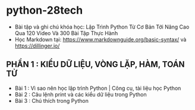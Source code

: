 # python-28tech

- Bài tập và ghi chú khóa học: Lập Trình Python Từ Cơ Bản Tới Nâng Cao Qua 120 Video Và 300 Bài Tập Thực Hành
- Học Markdown tại: https://www.markdownguide.org/basic-syntax/ và https://dillinger.io/

## PHẦN 1 : KIỂU DỮ LIỆU, VÒNG LẶP, HÀM, TOÁN TỬ
- Bài 1 : Vì sao nên học lập trình Python | Công cụ, tài liệu học Python
- Bài 2 : Câu lệnh print và các kiểu dữ liệu trong Python
- Bài 3 : Chú thích trong Python


